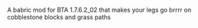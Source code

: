 
A babric mod for BTA 1.7.6.2_02 that makes your legs go brrrr on cobblestone blocks and grass paths
